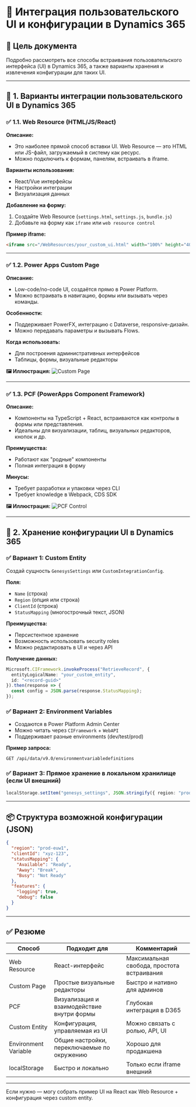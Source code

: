 # 📘 Интеграция пользовательского UI и конфигурации в Dynamics 365

## 🧭 Цель документа

Подробно рассмотреть все способы встраивания пользовательского интерфейса (UI) в Dynamics 365, а также варианты хранения и извлечения конфигурации для таких UI.

---

## 🔷 1. Варианты интеграции пользовательского UI в Dynamics 365

### ✅ 1.1. Web Resource (HTML/JS/React)

**Описание:**

* Это наиболее прямой способ вставки UI. Web Resource — это HTML или JS-файл, загружаемый в систему как ресурс.
* Можно подключить к формам, панелям, встраивать в iframe.

**Варианты использования:**

* React/Vue интерфейсы
* Настройки интеграции
* Визуализация данных

**Добавление на форму:**

1. Создайте Web Resource (`settings.html`, `settings.js`, `bundle.js`)
2. Добавьте на форму как `iframe` или `web resource control`

**Пример iframe:**

```html
<iframe src="/WebResources/your_custom_ui.html" width="100%" height="400px" frameborder="0"></iframe>
```
---

### ✅ 1.2. Power Apps Custom Page

**Описание:**

* Low-code/no-code UI, создаётся прямо в Power Platform.
* Можно встраивать в навигацию, формы или вызывать через команды.

**Особенности:**

* Поддерживает PowerFX, интеграцию с Dataverse, responsive-дизайн.
* Можно передавать параметры и вызывать Flows.

**Когда использовать:**

* Для построения административных интерфейсов
* Таблицы, формы, визуальные редакторы

**🖼 Иллюстрация:**
![Custom Page](https://learn.microsoft.com/en-us/power-apps/maker/model-driven-apps/media/custom-pages/model-driven-custom-page.png)

---

### ✅ 1.3. PCF (PowerApps Component Framework)

**Описание:**

* Компоненты на TypeScript + React, встраиваются как контролы в формы или представления.
* Идеальны для визуализации, таблиц, визуальных редакторов, кнопок и др.

**Преимущества:**

* Работают как "родные" компоненты
* Полная интеграция в форму

**Минусы:**

* Требует разработки и упаковки через CLI
* Требует knowledge в Webpack, CDS SDK

**🖼 Иллюстрация:**
![PCF Control](https://learn.microsoft.com/en-us/power-apps/developer/component-framework/media/overview/pcf-component-inline-editing.png)

---

## 🔷 2. Хранение конфигурации UI в Dynamics 365

### ✅ Вариант 1: Custom Entity

Создай сущность `GenesysSettings` или `CustomIntegrationConfig`.

**Поля:**

* `Name` (строка)
* `Region` (опция или строка)
* `ClientId` (строка)
* `StatusMapping` (многострочный текст, JSON)

**Преимущества:**

* Персистентное хранение
* Возможность использовать security roles
* Можно редактировать в UI и через API

**Получение данных:**

```ts
Microsoft.CIFramework.invokeProcess("RetrieveRecord", {
  entityLogicalName: "your_custom_entity",
  id: "<record-guid>"
}).then(response => {
  const config = JSON.parse(response.StatusMapping);
});
```

### ✅ Вариант 2: Environment Variables

* Создаются в Power Platform Admin Center
* Можно читать через `CIFramework` + `WebAPI`
* Поддерживает разные environments (dev/test/prod)

**Пример запроса:**

```http
GET /api/data/v9.0/environmentvariabledefinitions
```

### ✅ Вариант 3: Прямое хранение в локальном хранилище (если UI внешний)

```ts
localStorage.setItem("genesys_settings", JSON.stringify({ region: "prod-euw1", clientId: "abc123" }));
```

---

## 📦 Структура возможной конфигурации (JSON)

```json
{
  "region": "prod-euw1",
  "clientId": "xyz-123",
  "statusMapping": {
    "Available": "Ready",
    "Away": "Break",
    "Busy": "Not Ready"
  },
  "features": {
    "logging": true,
    "debug": false
  }
}
```

---

## ✅ Резюме

| Способ               | Подходит для                                | Комментарий                                |
| -------------------- | ------------------------------------------- | ------------------------------------------ |
| Web Resource         | React-интерфейс                             | Максимальная свобода, простота встраивания |
| Custom Page          | Простые визуальные редакторы                | Быстро и нативно для админов               |
| PCF                  | Визуализация и взаимодействие внутри формы  | Глубокая интеграция в D365                 |
| Custom Entity        | Конфигурация, управляемая из UI             | Можно связать с ролью, API, UI             |
| Environment Variable | Общие настройки, переключаемые по окружению | Хорошо для продакшена                      |
| localStorage         | Быстро и локально                           | Только если iframe внешний                 |

---

Если нужно — могу собрать пример UI на React как Web Resource + конфигурация через custom entity.
